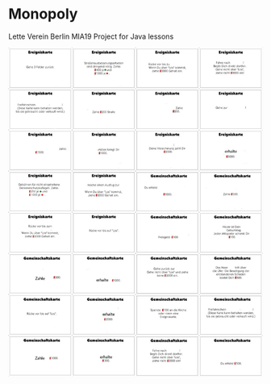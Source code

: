# Monopoly
Lette Verein Berlin
MIA19
Project for Java lessons

![Gemeinschaftskarten](https://raw.githubusercontent.com/MIA19/Monopoly/master/doc/Alle%20Ereignis%20und%20Gemeinschaftskarten.jpg)
